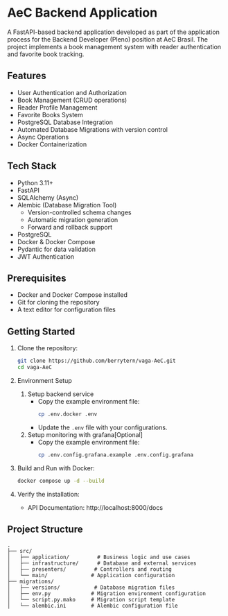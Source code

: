# AeC Backend Application

A FastAPI-based backend application developed as part of the application process for the Backend Developer (Pleno) position at AeC Brasil. The project implements a book management system with reader authentication and favorite book tracking.

## Features

- User Authentication and Authorization
- Book Management (CRUD operations)
- Reader Profile Management
- Favorite Books System
- PostgreSQL Database Integration
- Automated Database Migrations with version control
- Async Operations
- Docker Containerization

## Tech Stack

- Python 3.11+
- FastAPI
- SQLAlchemy (Async)
- Alembic (Database Migration Tool)
  - Version-controlled schema changes
  - Automatic migration generation
  - Forward and rollback support
- PostgreSQL
- Docker & Docker Compose
- Pydantic for data validation
- JWT Authentication

## Prerequisites

- Docker and Docker Compose installed
- Git for cloning the repository
- A text editor for configuration files

## Getting Started

1. Clone the repository:
   ```bash
   git clone https://github.com/berrytern/vaga-AeC.git
   cd vaga-AeC

2. Environment Setup
    1. Setup backend service
        - Copy the example environment file:
            ```sh
            cp .env.docker .env
            ```
        - Update the `.env` file with your configurations.
    2. Setup monitoring with grafana[Optional]
        - Copy the example environment file:
            ```sh
            cp .env.config.grafana.example .env.config.grafana
            ```

3. Build and Run with Docker:
    ```sh
    docker compose up -d --build
    ```
4. Verify the installation:
   - API Documentation: http://localhost:8000/docs

## Project Structure
```
.
├── src/
│   ├── application/         # Business logic and use cases
│   ├── infrastructure/      # Database and external services
│   ├── presenters/         # Controllers and routing
│   └── main/              # Application configuration
├── migrations/
│   ├── versions/           # Database migration files
│   ├── env.py             # Migration environment configuration
│   └── script.py.mako     # Migration script template
│   └── alembic.ini        # Alembic configuration file
```